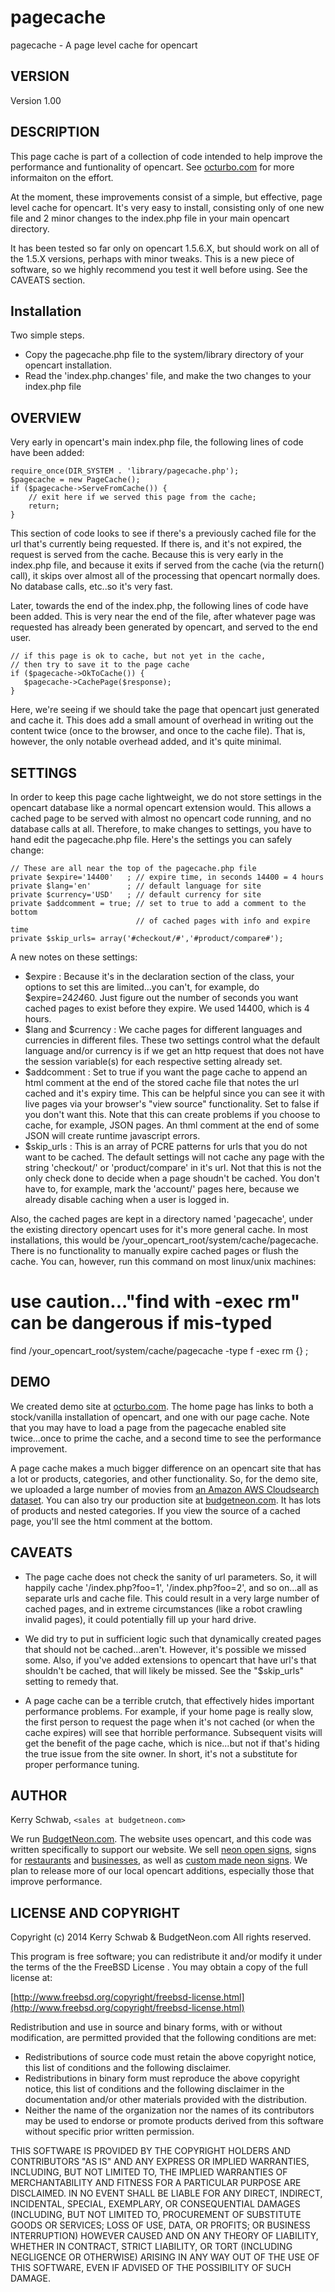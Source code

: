 # pagecache

pagecache - A page level cache for opencart
 

## VERSION

Version 1.00

## DESCRIPTION

This page cache is part of a collection of code intended to help improve the performance and funtionality of opencart.  See [octurbo.com](http://octurbo.com) for more informaiton on the effort.

At the moment, these improvements consist of a simple, but effective, page level cache for opencart.  It's very easy to install, consisting only of one new file and 2 minor changes to the index.php file in your main opencart directory.

It has been tested so far only on opencart 1.5.6.X, but should work on all of the 1.5.X versions, perhaps with minor tweaks.  This is a new piece of software, so we highly recommend you test it well before using.  See the CAVEATS section. 

## Installation

Two simple steps.

- Copy the pagecache.php file to the system/library directory of your opencart installation.
- Read the 'index.php.changes' file, and make the two changes to your index.php file


## OVERVIEW
Very early in opencart's main index.php file, the following lines of code have been added:
 
    require_once(DIR_SYSTEM . 'library/pagecache.php');
    $pagecache = new PageCache();
    if ($pagecache->ServeFromCache()) {
        // exit here if we served this page from the cache;
        return;
    }

This section of code looks to see if there's a previously cached file for the url that's currently being requested.  If there is, and it's not expired, the request is served from the cache.  Because this is very early in the index.php file, and because it exits if served from the cache (via the return() call), it skips over almost all of the processing that opencart normally does.  No database calls, etc..so it's very fast.

Later, towards the end of the index.php, the following lines of code have been added.  This is very near the end of the file, after whatever page was requested has already been generated by opencart, and served to the end user. 

    // if this page is ok to cache, but not yet in the cache,
    // then try to save it to the page cache
    if ($pagecache->OkToCache()) {
       $pagecache->CachePage($response);
    }

Here, we're seeing if we should take the page that opencart just generated and cache it.  This does add a small amount of overhead in writing out the content twice (once to the browser, and once to the cache file).  That is, however, the only notable overhead added, and it's quite minimal.  

## SETTINGS

In order to keep this page cache lightweight, we do not store settings in the opencart database like a normal opencart extension would.  This allows a cached page to be served with almost no opencart code running, and no database calls at all.  Therefore, to make changes to settings, you have to hand edit the pagecache.php file.  Here's the settings you can safely change:

     
    // These are all near the top of the pagecache.php file  
    private $expire='14400'   ; // expire time, in seconds 14400 = 4 hours
    private $lang='en'        ; // default language for site
    private $currency='USD'   ; // default currency for site
    private $addcomment = true; // set to true to add a comment to the bottom
                                // of cached pages with info and expire time
    private $skip_urls= array('#checkout/#','#product/compare#');


A new notes on these settings:

- $expire : Because it's in the declaration section of the class, your options to set this are limited...you can't, for example, do $expire=24*24*60.  Just figure out the number of seconds you want cached pages to exist before they expire. We used 14400, which is 4 hours.
- $lang and $currency : We cache pages for different languages and currencies in different files.  These two settings control what the default language and/or currency is if we get an http request that does not have the session variable(s) for each respective setting already set.
- $addcomment : Set to true if you want the page cache to append an html comment at the end of the stored cache file that notes the url cached and it's expiry time.  This can be helpful since you can see it with live pages via your browser's "view source" functionality.  Set to false if you don't want this.  Note that this can create problems if you choose to cache, for example, JSON pages.  An thml comment at the end of some JSON will create runtime javascript errors.
- $skip_urls : This is an array of PCRE patterns for urls that you do not want to be cached.  The default settings will not cache any page with the string 'checkout/' or 'product/compare' in it's url.  Not that this is not the only check done to decide when a page shoudn't be cached.  You don't have to, for example, mark the 'account/' pages here, because we already disable caching when a user is logged in.

Also, the cached pages are kept in a directory named 'pagecache', under the existing directory opencart uses for it's more general cache.  In most installations, this would be /your_opencart_root/system/cache/pagecache.  There is no functionality to manually expire cached pages or flush the cache.  You can, however, run this command on most linux/unix machines:

  # use caution..."find with -exec rm" can be dangerous if mis-typed
  find /your_opencart_root/system/cache/pagecache -type f -exec rm {} \;




## DEMO


We created demo site at [octurbo.com](http://octurbo.com).  The home page has links to both a stock/vanilla installation of opencart, and one with our page cache.  Note that you may have to load a page from the pagecache enabled site twice...once to prime the cache, and a second time to see the performance improvement.

A page cache makes a much bigger difference on an opencart site that has a lot or products, categories, and other functionality.  So, for the demo site, we uploaded a large number of movies from [an Amazon AWS Cloudsearch dataset](https://aws.amazon.com/developertools/9131774809784850). You can also try our production site at [budgetneon.com](http://budgetneon.com/).  It has lots of products and nested categories.  If you view the source of a cached page, you'll see the html comment at the bottom.

## CAVEATS

- The page cache does not check the sanity of url parameters. So, it will happily cache '/index.php?foo=1', '/index.php?foo=2', and so on...all as separate urls and cache file.  This could result in a very large number of cached pages, and in extreme circumstances (like a robot crawling invalid pages), it could potentially fill up your hard drive.

- We did try to put in sufficient logic such that dynamically created pages that should not be cached...aren't.  However, it's possible we missed some.  Also, if you've added extensions to opencart that have url's that shouldn't be cached, that will likely be missed.  See the "$skip_urls" setting to remedy that.

- A page cache can be a terrible crutch, that effectively hides important performance problems.  For example, if your home page is really slow, the first person to request the page when it's not cached (or when the cache expires) will see that horrible performance.  Subsequent visits will get the benefit of the page cache, which is nice...but not if that's hiding the true issue from the site owner.  In short, it's not a substitute for proper performance tuning.

## AUTHOR

Kerry Schwab, `<sales at budgetneon.com>`

We run [BudgetNeon.com](http://budgetneon.com/).  The website uses opencart, and this code was written specifically to support our website. We sell [neon open signs](http://budgetneon.com/open-signs), signs for [restaurants](http://budgetneon.com/restaurant) and [businesses](http://budgetneon.com/business), as well as [custom made neon signs](http://budgetneon.com/custom).  We plan to release more of our local opencart additions, especially those that improve performance.

## LICENSE AND COPYRIGHT

Copyright (c) 2014 Kerry Schwab & BudgetNeon.com
All rights reserved.

This program is free software; you can redistribute it and/or modify it
under the terms of the the FreeBSD License . You may obtain a
copy of the full license at:

[http://www.freebsd.org/copyright/freebsd-license.html](http://www.freebsd.org/copyright/freebsd-license.html)


Redistribution and use in source and binary forms, with or without
modification, are permitted provided that the following conditions are met:

- Redistributions of source code must retain the above copyright notice, this list of conditions and the following disclaimer.
- Redistributions in binary form must reproduce the above copyright notice, this list of conditions and the following disclaimer in the documentation and/or other materials provided with the distribution.
- Neither the name of the organization nor the names of its contributors may be used to endorse or promote products derived from this software without specific prior written permission.

THIS SOFTWARE IS PROVIDED BY THE COPYRIGHT HOLDERS AND CONTRIBUTORS "AS IS" AND
ANY EXPRESS OR IMPLIED WARRANTIES, INCLUDING, BUT NOT LIMITED TO, THE IMPLIED
WARRANTIES OF MERCHANTABILITY AND FITNESS FOR A PARTICULAR PURPOSE ARE
DISCLAIMED. IN NO EVENT SHALL <COPYRIGHT HOLDER> BE LIABLE FOR ANY
DIRECT, INDIRECT, INCIDENTAL, SPECIAL, EXEMPLARY, OR CONSEQUENTIAL DAMAGES
(INCLUDING, BUT NOT LIMITED TO, PROCUREMENT OF SUBSTITUTE GOODS OR SERVICES;
LOSS OF USE, DATA, OR PROFITS; OR BUSINESS INTERRUPTION) HOWEVER CAUSED AND
ON ANY THEORY OF LIABILITY, WHETHER IN CONTRACT, STRICT LIABILITY, OR TORT
(INCLUDING NEGLIGENCE OR OTHERWISE) ARISING IN ANY WAY OUT OF THE USE OF THIS
SOFTWARE, EVEN IF ADVISED OF THE POSSIBILITY OF SUCH DAMAGE.
